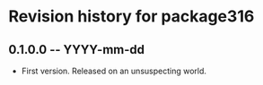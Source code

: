 # Revision history for package316

## 0.1.0.0 -- YYYY-mm-dd

* First version. Released on an unsuspecting world.
